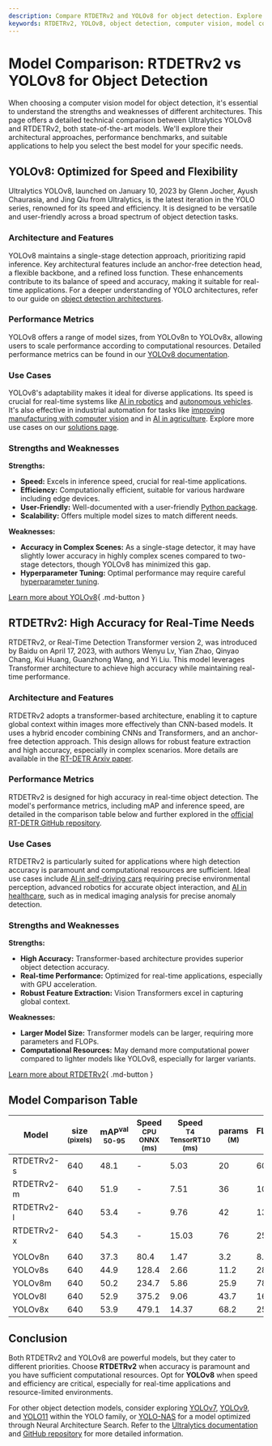 ```yaml
---
description: Compare RTDETRv2 and YOLOv8 for object detection. Explore architecture, performance, and use cases to select the best model for your needs.
keywords: RTDETRv2, YOLOv8, object detection, computer vision, model comparison, deep learning, transformer architecture, real-time AI, Ultralytics
---
```


# Model Comparison: RTDETRv2 vs YOLOv8 for Object Detection

When choosing a computer vision model for object detection, it's essential to understand the strengths and weaknesses of different architectures. This page offers a detailed technical comparison between Ultralytics YOLOv8 and RTDETRv2, both state-of-the-art models. We'll explore their architectural approaches, performance benchmarks, and suitable applications to help you select the best model for your specific needs.

<script async src="https://cdn.jsdelivr.net/npm/chart.js@3.9.1/dist/chart.min.js"></script>
<script defer src="../../javascript/benchmark.js"></script>

<canvas id="modelComparisonChart" width="1024" height="400" active-models='["RTDETRv2", "YOLOv8"]'></canvas>

## YOLOv8: Optimized for Speed and Flexibility

Ultralytics YOLOv8, launched on January 10, 2023 by Glenn Jocher, Ayush Chaurasia, and Jing Qiu from Ultralytics, is the latest iteration in the YOLO series, renowned for its speed and efficiency. It is designed to be versatile and user-friendly across a broad spectrum of object detection tasks.

### Architecture and Features

YOLOv8 maintains a single-stage detection approach, prioritizing rapid inference. Key architectural features include an anchor-free detection head, a flexible backbone, and a refined loss function. These enhancements contribute to its balance of speed and accuracy, making it suitable for real-time applications. For a deeper understanding of YOLO architectures, refer to our guide on [object detection architectures](https://www.ultralytics.com/glossary/object-detection-architectures).

### Performance Metrics

YOLOv8 offers a range of model sizes, from YOLOv8n to YOLOv8x, allowing users to scale performance according to computational resources. Detailed performance metrics can be found in our [YOLOv8 documentation](https://docs.ultralytics.com/models/yolov8/).

### Use Cases

YOLOv8's adaptability makes it ideal for diverse applications. Its speed is crucial for real-time systems like [AI in robotics](https://www.ultralytics.com/glossary/robotics) and [autonomous vehicles](https://www.ultralytics.com/solutions/ai-in-self-driving). It's also effective in industrial automation for tasks like [improving manufacturing with computer vision](https://www.ultralytics.com/blog/improving-manufacturing-with-computer-vision) and in [AI in agriculture](https://www.ultralytics.com/solutions/ai-in-agriculture). Explore more use cases on our [solutions page](https://www.ultralytics.com/solutions).

### Strengths and Weaknesses

**Strengths:**

- **Speed:** Excels in inference speed, crucial for real-time applications.
- **Efficiency:** Computationally efficient, suitable for various hardware including edge devices.
- **User-Friendly:** Well-documented with a user-friendly [Python package](https://docs.ultralytics.com/usage/python/).
- **Scalability:** Offers multiple model sizes to match different needs.

**Weaknesses:**

- **Accuracy in Complex Scenes:** As a single-stage detector, it may have slightly lower accuracy in highly complex scenes compared to two-stage detectors, though YOLOv8 has minimized this gap.
- **Hyperparameter Tuning:** Optimal performance may require careful [hyperparameter tuning](https://docs.ultralytics.com/guides/hyperparameter-tuning/).

[Learn more about YOLOv8](https://docs.ultralytics.com/models/yolov8/){ .md-button }

## RTDETRv2: High Accuracy for Real-Time Needs

RTDETRv2, or Real-Time Detection Transformer version 2, was introduced by Baidu on April 17, 2023, with authors Wenyu Lv, Yian Zhao, Qinyao Chang, Kui Huang, Guanzhong Wang, and Yi Liu. This model leverages Transformer architecture to achieve high accuracy while maintaining real-time performance.

### Architecture and Features

RTDETRv2 adopts a transformer-based architecture, enabling it to capture global context within images more effectively than CNN-based models. It uses a hybrid encoder combining CNNs and Transformers, and an anchor-free detection approach. This design allows for robust feature extraction and high accuracy, especially in complex scenarios. More details are available in the [RT-DETR Arxiv paper](https://arxiv.org/abs/2304.08069).

### Performance Metrics

RTDETRv2 is designed for high accuracy in real-time object detection. The model's performance metrics, including mAP and inference speed, are detailed in the comparison table below and further explored in the [official RT-DETR GitHub repository](https://github.com/lyuwenyu/RT-DETR/tree/main/rtdetrv2_pytorch).

### Use Cases

RTDETRv2 is particularly suited for applications where high detection accuracy is paramount and computational resources are sufficient. Ideal use cases include [AI in self-driving cars](https://www.ultralytics.com/solutions/ai-in-self-driving) requiring precise environmental perception, advanced robotics for accurate object interaction, and [AI in healthcare](https://www.ultralytics.com/solutions/ai-in-healthcare), such as in medical imaging analysis for precise anomaly detection.

### Strengths and Weaknesses

**Strengths:**

- **High Accuracy:** Transformer-based architecture provides superior object detection accuracy.
- **Real-time Performance:** Optimized for real-time applications, especially with GPU acceleration.
- **Robust Feature Extraction:** Vision Transformers excel in capturing global context.

**Weaknesses:**

- **Larger Model Size:** Transformer models can be larger, requiring more parameters and FLOPs.
- **Computational Resources:** May demand more computational power compared to lighter models like YOLOv8, especially for larger variants.

[Learn more about RTDETRv2](https://docs.ultralytics.com/models/rtdetr/){ .md-button }

## Model Comparison Table

| Model      | size<br><sup>(pixels) | mAP<sup>val<br>50-95 | Speed<br><sup>CPU ONNX<br>(ms) | Speed<br><sup>T4 TensorRT10<br>(ms) | params<br><sup>(M) | FLOPs<br><sup>(B) |
| ---------- | --------------------- | -------------------- | ------------------------------ | ----------------------------------- | ------------------ | ----------------- |
| RTDETRv2-s | 640                   | 48.1                 | -                              | 5.03                                | 20                 | 60                |
| RTDETRv2-m | 640                   | 51.9                 | -                              | 7.51                                | 36                 | 100               |
| RTDETRv2-l | 640                   | 53.4                 | -                              | 9.76                                | 42                 | 136               |
| RTDETRv2-x | 640                   | 54.3                 | -                              | 15.03                               | 76                 | 259               |
|            |                       |                      |                                |                                     |                    |                   |
| YOLOv8n    | 640                   | 37.3                 | 80.4                           | 1.47                                | 3.2                | 8.7               |
| YOLOv8s    | 640                   | 44.9                 | 128.4                          | 2.66                                | 11.2               | 28.6              |
| YOLOv8m    | 640                   | 50.2                 | 234.7                          | 5.86                                | 25.9               | 78.9              |
| YOLOv8l    | 640                   | 52.9                 | 375.2                          | 9.06                                | 43.7               | 165.2             |
| YOLOv8x    | 640                   | 53.9                 | 479.1                          | 14.37                               | 68.2               | 257.8             |

## Conclusion

Both RTDETRv2 and YOLOv8 are powerful models, but they cater to different priorities. Choose **RTDETRv2** when accuracy is paramount and you have sufficient computational resources. Opt for **YOLOv8** when speed and efficiency are critical, especially for real-time applications and resource-limited environments.

For other object detection models, consider exploring [YOLOv7](https://docs.ultralytics.com/models/yolov7/), [YOLOv9](https://docs.ultralytics.com/models/yolov9/), and [YOLO11](https://docs.ultralytics.com/models/yolo11/) within the YOLO family, or [YOLO-NAS](https://docs.ultralytics.com/models/yolo-nas/) for a model optimized through Neural Architecture Search. Refer to the [Ultralytics documentation](https://docs.ultralytics.com/models/) and [GitHub repository](https://github.com/ultralytics/ultralytics) for more detailed information.